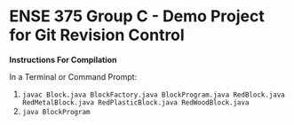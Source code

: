 # ENSE 375 Group C - Demo Project for Git Revision Control

**Instructions For Compilation**

In a Terminal or Command Prompt:

1. `javac Block.java BlockFactory.java BlockProgram.java RedBlock.java RedMetalBlock.java RedPlasticBlock.java RedWoodBlock.java`
2. `java BlockProgram`
